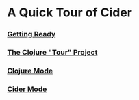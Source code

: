 # A Quick Tour of Cider

### [Getting Ready](Getting_Ready.md)
### [The Clojure "Tour" Project](Tour_Project.md)
### [Clojure Mode](Clojure_Mode.md)
### [Cider Mode](Cider_Mode/README.md)

















